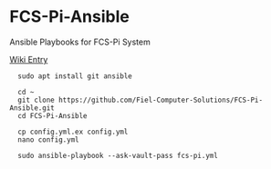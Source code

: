 # FCS-Pi-Ansible
Ansible Playbooks for FCS-Pi System

[Wiki Entry](https://wiki.fiel.solutions/doku.php?id=fcs-pi)

```
  sudo apt install git ansible
  
  cd ~
  git clone https://github.com/Fiel-Computer-Solutions/FCS-Pi-Ansible.git
  cd FCS-Pi-Ansible
  
  cp config.yml.ex config.yml
  nano config.yml

  sudo ansible-playbook --ask-vault-pass fcs-pi.yml
```

